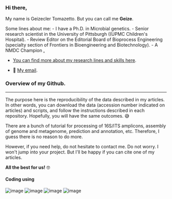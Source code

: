 

### Hi there,

My name is Geizecler Tomazetto. But you can call me **Geize**.

Some lines about me: 
       - I have a Ph.D. in Microbial genetics. 
       - Senior research scientist in the University of Pittsburgh ((UPMC Children's Hospital).
       - Review Editor on the Editorial Board of Bioprocess Engineering (specialty section of Frontiers in Bioengineering and Biotechnology).
       - A NMDC Champion <a href ="https://microbiomedata.org/nmdc-champions/">.

-   You can find more about my research lines and skills <a href="https://geize.github.io">here</a>.

-   📧 <a href = "mailto:geizetomazetto@gmail.com"> My email</a>.



### Overview of my Github.
------------------------------------------------------------------------
The purpose here is the reproducibility of the data described in my articles. In other words, you can download the data (accession number indicated on articles) and scripts, and follow the instructions described in each repository. Hopefully, you will have the same outcomes. 😅 

There are a bunch of tutorial for processing of 16S/ITS amplicons, assembly of genome and metagenome, prediction and annotation, etc. Therefore, I guess there is no reason to do more.

However, if you need help, do not hesitate to contact me. Do not worry. I won't jump into your project. But I'll be happy if you can cite one of my articles.


**All the best for us!** 🤓


#### Coding using

          
![image](https://img.shields.io/badge/Bash%20Script-121011?style=for-the-badge&logo=gnu-bash&logoColor=white) 
![image](https://img.shields.io/badge/Python-14354C?style=for-the-badge&logo=python&logoColor=blue) 
![image](https://img.shields.io/badge/R-276DC3?style=for-the-badge&logo=r&logoColor=white) 
![image](https://img.shields.io/badge/Markdown-000000?style=for-the-badge&logo=markdown&logoColor=white)


